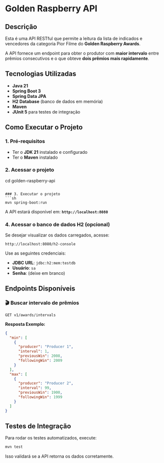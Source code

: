 # Golden Raspberry API

## Descrição
Esta é uma API RESTful que permite a leitura da lista de indicados e vencedores da categoria Pior Filme do **Golden Raspberry Awards**.

A API fornece um endpoint para obter o produtor com **maior intervalo** entre prêmios consecutivos e o que obteve **dois prêmios mais rapidamente**.

## Tecnologias Utilizadas
- **Java 21**
- **Spring Boot 3**
- **Spring Data JPA**
- **H2 Database** (banco de dados em memória)
- **Maven**
- **JUnit 5** para testes de integração

## Como Executar o Projeto
### 1. Pré-requisitos
- Ter o **JDK 21** instalado e configurado
- Ter o **Maven** instalado

### 2. Acessar o projeto
cd golden-raspberry-api
```

### 3. Executar o projeto
```sh
mvn spring-boot:run
```
A API estará disponível em: **`http://localhost:8080`**

### 4. Acessar o banco de dados H2 (opcional)
Se desejar visualizar os dados carregados, acesse:
```
http://localhost:8080/h2-console
```
Use as seguintes credenciais:
- **JDBC URL**: `jdbc:h2:mem:testdb`
- **Usuário**: `sa`
- **Senha**: (deixe em branco)

## Endpoints Disponíveis
### 🎬 **Buscar intervalo de prêmios**
```http
GET v1/awards/intervals
```
**Resposta Exemplo:**
```json
{
  "min": [
    {
      "producer": "Producer 1",
      "interval": 1,
      "previousWin": 2008,
      "followingWin": 2009
    }
  ],
  "max": [
    {
      "producer": "Producer 2",
      "interval": 99,
      "previousWin": 1900,
      "followingWin": 1999
    }
  ]
}
```

## Testes de Integração
Para rodar os testes automatizados, execute:
```sh
mvn test
```
Isso validará se a API retorna os dados corretamente.


